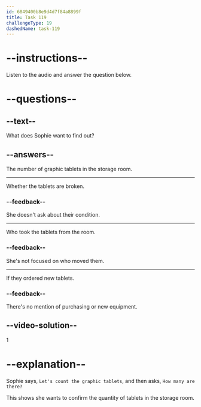 ```yaml
---
id: 6849400b8e9d4d7f84a8899f
title: Task 119
challengeType: 19
dashedName: task-119
---
```


<!-- (audio) Sophie: Got it. Next, let's count the graphic tablets. I saw some in the storage room. How many are there? -->

# --instructions--

Listen to the audio and answer the question below.

# --questions--

## --text--

What does Sophie want to find out?

## --answers--

The number of graphic tablets in the storage room.

---

Whether the tablets are broken.

### --feedback--

She doesn't ask about their condition.

---

Who took the tablets from the room.

### --feedback--

She's not focused on who moved them.

---

If they ordered new tablets.

### --feedback--

There's no mention of purchasing or new equipment.

## --video-solution--

1

# --explanation--

Sophie says, `Let's count the graphic tablets`, and then asks, `How many are there?`

This shows she wants to confirm the quantity of tablets in the storage room.
